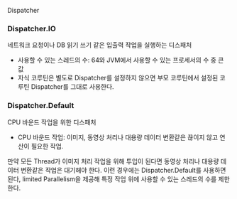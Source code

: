 Dispatcher

### Dispatcher.IO

네트워크 요청이나 DB 읽기 쓰기 같은 입출력 작업을 실행하는 디스패처
* 사용할 수 있는 스레드의 수: 64와 JVM에서 사용할 수 있는 프로세서의 수 중 큰 값
* 자식 코루틴은 별도로 Dispatcher를 설정하지 않으면 부모 코루틴에서 설정된 코루틴 Dispatcher를 그대로 사용한다.


### Dispatcher.Default
CPU 바운드 작업을 위한 디스패처
* CPU 바운드 작업: 이미지, 동영상 처리나 대용량 데이터 변환같은 끊이지 않고 연산이 필요한 작업.

만약 모든 Thread가 이미지 처리 작업을 위해 투입이 된다면 동영상 처리나 대용량 데이터 변환같은 작업은 대기해야 한다.
이런 경우에는 Dispatcher.Default를 사용하면 된다, limited Parallelism을 제공해 특정 작업 위에 사용할 수 있는 스레드의 수를 제한한다.